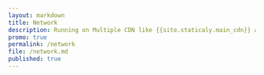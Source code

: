 ```yaml
---
layout: markdown
title: Network
description: Running on Multiple CDN like {{site.staticaly.main_cdn}} around The Globe.
promo: true
permalink: /network
file: /network.md
published: true
---
```

